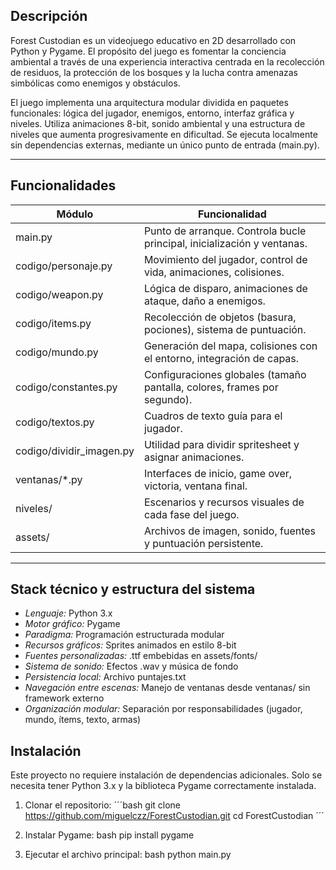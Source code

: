 ## Descripción

Forest Custodian es un videojuego educativo en 2D desarrollado con Python y Pygame. El propósito del juego es fomentar la conciencia ambiental a través de una experiencia interactiva centrada en la recolección de residuos, la protección de los bosques y la lucha contra amenazas simbólicas como enemigos y obstáculos.

El juego implementa una arquitectura modular dividida en paquetes funcionales: lógica del jugador, enemigos, entorno, interfaz gráfica y niveles. Utiliza animaciones 8-bit, sonido ambiental y una estructura de niveles que aumenta progresivamente en dificultad. Se ejecuta localmente sin dependencias externas, mediante un único punto de entrada (main.py).

---

## Funcionalidades

| Módulo                 | Funcionalidad                                                                 |
|------------------------|------------------------------------------------------------------------------|
| main.py              | Punto de arranque. Controla bucle principal, inicialización y ventanas.      |
| codigo/personaje.py  | Movimiento del jugador, control de vida, animaciones, colisiones.            |
| codigo/weapon.py     | Lógica de disparo, animaciones de ataque, daño a enemigos.                   |
| codigo/items.py      | Recolección de objetos (basura, pociones), sistema de puntuación.            |
| codigo/mundo.py      | Generación del mapa, colisiones con el entorno, integración de capas.        |
| codigo/constantes.py | Configuraciones globales (tamaño pantalla, colores, frames por segundo).     |
| codigo/textos.py     | Cuadros de texto guía para el jugador.                                       |
| codigo/dividir_imagen.py | Utilidad para dividir spritesheet y asignar animaciones.                |
| ventanas/*.py        | Interfaces de inicio, game over, victoria, ventana final.                    |
| niveles/             | Escenarios y recursos visuales de cada fase del juego.                       |
| assets/              | Archivos de imagen, sonido, fuentes y puntuación persistente.                |

---

## Stack técnico y estructura del sistema

- *Lenguaje:* Python 3.x
- *Motor gráfico:* Pygame
- *Paradigma:* Programación estructurada modular
- *Recursos gráficos:* Sprites animados en estilo 8-bit
- *Fuentes personalizadas:* .ttf embebidas en assets/fonts/
- *Sistema de sonido:* Efectos .wav y música de fondo
- *Persistencia local:* Archivo puntajes.txt
- *Navegación entre escenas:* Manejo de ventanas desde ventanas/ sin framework externo
- *Organización modular:* Separación por responsabilidades (jugador, mundo, ítems, texto, armas)

## Instalación

Este proyecto no requiere instalación de dependencias adicionales. Solo se necesita tener Python 3.x y la biblioteca Pygame correctamente instalada.

1. Clonar el repositorio:
´´´bash
git clone https://github.com/miguelczz/ForestCustodian.git
cd ForestCustodian
´´´

3. Instalar Pygame:
bash
pip install pygame


4. Ejecutar el archivo principal:
bash
python main.py
